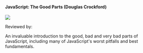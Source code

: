 #### JavaScript: The Good Parts (Douglas Crockford)
![](http://www.crockford.com/goodparts.gif)

Reviewed by:

An invaluable introduction to the good, bad and very bad parts of JavaScript, including many of JavaScript's worst pitfalls and best fundamentals.
